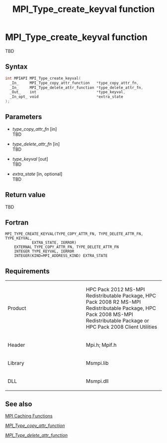 ﻿---
title: MPI_Type_create_keyval function
TOCTitle: MPI_Type_create_keyval function
ms:assetid: bd2e9269-a2cf-44e8-b2e8-b86cc5702479
ms:mtpsurl: https://msdn.microsoft.com/en-us/library/Dn473494(v=VS.85)
ms:contentKeyID: 59361029
ms.date: 03/28/2018
mtps_version: v=VS.85
f1_keywords:
- MPI_TYPE_CREATE_KEYVAL
- mpif/MPI_Type_create_keyval
- mpi/MPI_TYPE_CREATE_KEYVAL
dev_langs:
- C++
- C
---

# MPI\_Type\_create\_keyval function

TBD

## Syntax

``` c++
int MPIAPI MPI_Type_create_keyval(
  _In_     MPI_Type_copy_attr_function   *type_copy_attr_fn,
  _In_     MPI_Type_delete_attr_function *type_delete_attr_fn,
  _Out_    int                           *type_keyval,
  _In_opt_ void                          *extra_state
);
```

## Parameters

  - *type\_copy\_attr\_fn* \[in\]  
    TBD

  - *type\_delete\_attr\_fn* \[in\]  
    TBD

  - *type\_keyval* \[out\]  
    TBD

  - *extra\_state* \[in, optional\]  
    TBD

## Return value

TBD

## Fortran

    MPI_TYPE_CREATE_KEYVAL(TYPE_COPY_ATTR_FN, TYPE_DELETE_ATTR_FN, TYPE_KEYVAL,
                EXTRA_STATE, IERROR)
        EXTERNAL TYPE_COPY_ATTR_FN, TYPE_DELETE_ATTR_FN
        INTEGER TYPE_KEYVAL, IERROR
        INTEGER(KIND=MPI_ADDRESS_KIND) EXTRA_STATE

## Requirements

<table>
<colgroup>
<col style="width: 50%" />
<col style="width: 50%" />
</colgroup>
<tbody>
<tr class="odd">
<td><p>Product</p></td>
<td><p>HPC Pack 2012 MS-MPI Redistributable Package, HPC Pack 2008 R2 MS-MPI Redistributable Package, HPC Pack 2008 MS-MPI Redistributable Package or HPC Pack 2008 Client Utilities</p></td>
</tr>
<tr class="even">
<td><p>Header</p></td>
<td>Mpi.h;
Mpif.h</td>
</tr>
<tr class="odd">
<td><p>Library</p></td>
<td>Msmpi.lib</td>
</tr>
<tr class="even">
<td><p>DLL</p></td>
<td>Msmpi.dll</td>
</tr>
</tbody>
</table>


## See also

[MPI Caching Functions](mpi-caching-functions.md)

[*MPI\_Type\_copy\_attr\_function*](mpi-type-copy-attr-function-callback-function.md)

[*MPI\_Type\_delete\_attr\_function*](mpi-type-delete-attr-function-callback-function.md)

